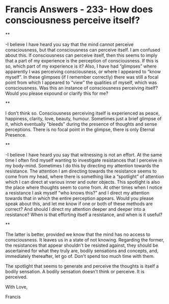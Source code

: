 # Francis Answers - 233- How does consciousness perceive itself?

**&nbsp;

-I believe I have heard you say that the mind cannot perceive consciousness, but that consciousness can perceive itself. I am confused about this. If consciousness can perceive itself, then this seems to imply that a part of my experience is the perception of consciousness. If this is so, which part of my experience is it? Also, I have had &ldquo;glimpses&rdquo; where apparently I was perceiving consciousness, or where I appeared to &ldquo;know myself&rdquo;. In these glimpses (if I remember correctly) there was still a focal point from which I appeared to &ldquo;view&rdquo; the qualities of myself, which was consciousness. Was this an instance of consciousness perceiving itself? Would you please expound or clarify this for me?

**

I don't think so. Consciousness perceiving itself is experienced as peace, happiness, clarity, love, beauty, humour. Sometimes just a brief glimpse of it, which eventually "bleeds" during the presence of thoughts and sense perceptions. There is no focal point in the glimpse, there is only Eternal Presence.

**

-I believe I have heard you say that witnessing is not an effort. At the same time I often find myself wanting to investigate resistances that I perceive in my body-mind. Sometimes I do this by directing my attention towards the resistance. The attention I am directing towards the resistance seems to come from my head, where there is something like a &ldquo;spotlight&rdquo; of attention which I can direct at various inner and outer objects. This spotlight is also the place where thoughts seem to come from. At other times when I notice a resistance I ask myself &ldquo;who knows this?&rdquo; and I direct my attention towards that in which the entire perception appears. Would you please speak about this, and let me know if one or both of these methods are correct? And should I direct my attention deeper and deeper into a resistance? When is that efforting itself a resistance, and when is it useful?

**

The latter is better, provided we know that the mind has no access to consciousness. It leaves us in a state of not knowing. Regarding the former, the resistances that appear shouldn't be resisted against, they should be ascertained for what they truly are, bodily sensations and concepts, and, immediately thereafter, let go of. Don't spend too much time with them. 

The spotlight that seems to generate and perceive the thoughts is itself a bodily sensation. A bodily sensation doesn't think or perceive. It is perceived.

With Love,

Francis

